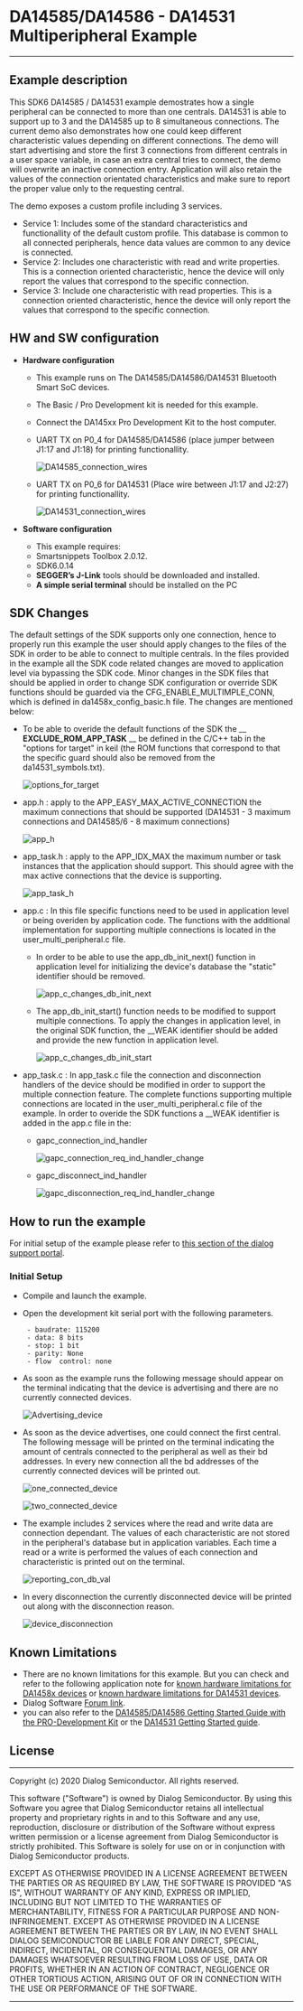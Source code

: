 # DA14585/DA14586 - DA14531 Multiperipheral Example

---


## Example description

This SDK6 DA14585 / DA14531 example demostrates how a single peripheral can be connected to more than one centrals. DA14531 is able to support up to 3 and the DA14585 up to 8 simultaneous connections. The current demo also demonstrates how one could keep different characteristic values depending on different connections. The demo will start advertising and store the first 3 connections from different centrals in a user space variable, in case an extra central tries to connect, the demo will overwrite an inactive connection entry. Application will also retain the values of the connection orientated characteristics and make sure to report the proper value only to the requesting central.  

The demo exposes a custom profile including 3 services.

 - Service 1: Includes some of the standard characteristics and functionallity of the default custom profile. This database is common to all connected peripherals, hence data values are common to any device is connected. 
 - Service 2: Includes one characteristic with read and write properties. This is a connection oriented characteristic, hence the device will only report the values that correspond to the specific connection.
 - Service 3: Include one characteristic with read properties. This is a connection oriented characteristic, hence the device will only report the values that correspond to the specific connection. 
	
## HW and SW configuration


* **Hardware configuration**

	- This example runs on The DA14585/DA14586/DA14531 Bluetooth Smart SoC devices.
	- The Basic / Pro Development kit is needed for this example.
	- Connect the DA145xx Pro Development Kit to the host computer.
	- UART TX on P0_4 for DA14585/DA14586 (place jumper between J1:17 and J1:18) for printing functionallity.

		![DA14585_connection_wires](assets/DA14585_connection_wires.png)
	- UART TX on P0_6 for DA14531 (Place wire between J1:17 and J2:27) for printing functionallity.
	
		![DA14531_connection_wires](assets/DA14531_connection_wires.png)

* **Software configuration**

	- This example requires:
    * Smartsnippets Toolbox 2.0.12.
    * SDK6.0.14
	- **SEGGER’s J-Link** tools should be downloaded and installed.
	- **A simple serial terminal** should be installed on the PC

## SDK Changes

The default settings of the SDK supports only one connection, hence to properly run this example the user should apply changes to the files of the SDK in order to be able to connect to multiple centrals. In the files provided in the example all the SDK code related changes are moved to application level via bypassing the SDK code. Minor changes in the SDK files that should be applied in order to change SDK configuration or override SDK functions should be guarded via the CFG_ENABLE_MULTIMPLE_CONN, which is defined in da1458x_config_basic.h file. The changes are mentioned below:
- To be able to overide the default functions of the SDK the __ __EXCLUDE_ROM_APP_TASK__ __ be defined in the C/C++ tab in the "options for target" in keil (the ROM functions that correspond to that the specific guard should also be removed from the da14531_symbols.txt).

	![options_for_target](assets/options_for_target.png)
- app.h : apply to the APP_EASY_MAX_ACTIVE_CONNECTION the maximum connections that should be supported (DA14531 - 3 maximum connections and DA14585/6 - 8 maximum connections)
	
	![app_h](assets/app_h_changes.png)
- app_task.h : apply to the APP_IDX_MAX the maximum number or task instances that the application should support. This should agree with the max active connections that the device is supporting.
	
	![app_task_h](assets/app_task_h_changes.png)
- app.c : In this file specific functions need to be used in application level or being overiden by application code. The functions with the additional implementation for supporting multiple connections is located in the user_multi_peripheral.c file.
	- In order to be able to use the app_db_init_next() function in application level for initializing the device's database the "static" identifier should be removed.
	
		![app_c_changes_db_init_next](assets/app_c_changes_db_init_next.png)
	- The app_db_init_start() function needs to be modified to support multiple connections. To apply the changes in application level, in the original SDK function, the __WEAK identifier should be added and provide the new function in application level.
	
		![app_c_changes_db_init_start](assets/app_c_changes_db_init_start.png)  
- app_task.c : In app_task.c file the connection and disconnection handlers of the device should be modified in order to support the multiple connection feature. The complete functions supporting multiple connections are located in the user_multi_peripheral.c file of the example. In order to overide the SDK functions a __WEAK identifier is added in the app.c file in the:
	- gapc_connection_ind_handler

		![gapc_connection_req_ind_handler_change](assets/gapc_connection_req_ind_handler_change.png)
	- gapc_disconnect_ind_handler

		![gapc_disconnection_req_ind_handler_change](assets/gapc_disconnection_req_ind_handler_change.png)


## How to run the example

For initial setup of the example please refer to [this section of the dialog support portal](https://support.dialog-semiconductor.com/resource/da1458x-example-setup).

### Initial Setup

 - Compile and launch the example.
 - Open the development kit serial port with the following parameters.

		- baudrate: 115200
		- data: 8 bits
		- stop: 1 bit
		- parity: None
		- flow  control: none
 - As soon as the example runs the following message should appear on the terminal indicating that the device is advertising and there are no currently connected devices.
 	
	 ![Advertising_device](assets/Advertising_device.png)
 - As soon as the device advertises, one could connect the first central. The following message will be printed on the terminal indicating the amount of centrals connected to the peripheral as well as their bd addresses. In every new connection all the bd addresses of the currently connected devices will be printed out.
	
	![one_connected_device](assets/one_connected_device.png)
	
	![two_connected_device](assets/two_connected_device.png)
	
- The example includes 2 services where the read and write data are connection dependant. The values of each characteristic are not stored in the peripheral's database but in application variables. Each time a read or a write is performed the values of each connection and characteristic is printed out on the terminal.
	
	![reporting_con_db_val](assets/reporting_con_db_val.png)

- In every disconnection the currently disconnected device will be printed out along with the disconnection reason.
	
	![device_disconnection](assets/device_disconnection.png)



## Known Limitations


- There are no known limitations for this example. But you can check and refer to the following application note for
[known hardware limitations for DA1458x devices](https://www.dialog-semiconductor.com/sites/default/files/da1458x-knownlimitations_2019_01_07.pdf) or [known hardware limitations for DA14531 devices](https://www.dialog-semiconductor.com/da14531_HW_Limitation).
- Dialog Software [Forum link](https://www.dialog-semiconductor.com/forum).
- you can also refer to the [DA14585/DA14586 Getting Started Guide with the PRO-Development Kit](http://lpccs-docs.dialog-semiconductor.com/da14585_getting_started/index.html) or the [DA14531 Getting Started guide](https://www.dialog-semiconductor.com/da14531-getting-started).


## License


**************************************************************************************

 Copyright (c) 2020 Dialog Semiconductor. All rights reserved.

 This software ("Software") is owned by Dialog Semiconductor. By using this Software
 you agree that Dialog Semiconductor retains all intellectual property and proprietary
 rights in and to this Software and any use, reproduction, disclosure or distribution
 of the Software without express written permission or a license agreement from Dialog
 Semiconductor is strictly prohibited. This Software is solely for use on or in
 conjunction with Dialog Semiconductor products.

 EXCEPT AS OTHERWISE PROVIDED IN A LICENSE AGREEMENT BETWEEN THE PARTIES OR AS
 REQUIRED BY LAW, THE SOFTWARE IS PROVIDED "AS IS", WITHOUT WARRANTY OF ANY KIND,
 EXPRESS OR IMPLIED, INCLUDING BUT NOT LIMITED TO THE WARRANTIES OF MERCHANTABILITY,
 FITNESS FOR A PARTICULAR PURPOSE AND NON-INFRINGEMENT. EXCEPT AS OTHERWISE PROVIDED
 IN A LICENSE AGREEMENT BETWEEN THE PARTIES OR BY LAW, IN NO EVENT SHALL DIALOG
 SEMICONDUCTOR BE LIABLE FOR ANY DIRECT, SPECIAL, INDIRECT, INCIDENTAL, OR
 CONSEQUENTIAL DAMAGES, OR ANY DAMAGES WHATSOEVER RESULTING FROM LOSS OF USE, DATA OR
 PROFITS, WHETHER IN AN ACTION OF CONTRACT, NEGLIGENCE OR OTHER TORTIOUS ACTION,
 ARISING OUT OF OR IN CONNECTION WITH THE USE OR PERFORMANCE OF THE SOFTWARE.

**************************************************************************************

